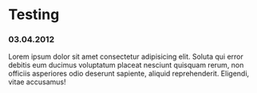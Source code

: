 # Testing

### 03.04.2012

Lorem ipsum dolor sit amet consectetur adipisicing elit. 
Soluta qui error debitis eum ducimus voluptatum placeat 
nesciunt quisquam rerum, non officiis asperiores odio 
deserunt sapiente, aliquid reprehenderit. Eligendi, 
vitae accusamus!

